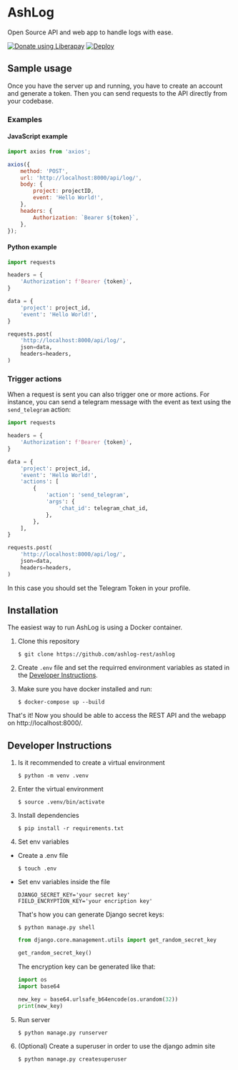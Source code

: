 # AshLog

Open Source API and web app to handle logs with ease.

<a href="https://liberapay.com/AshLog/donate"><img alt="Donate using Liberapay" src="https://liberapay.com/assets/widgets/donate.svg"></a>
[![Deploy](https://www.herokucdn.com/deploy/button.svg)](https://heroku.com/deploy?template=https://github.com/ashlog-rest/ashlog)

## Sample usage

Once you have the server up and running, you have to create an account and generate a token. Then you can send requests to the API directly from your codebase.

### Examples 
#### JavaScript example

```javascript
import axios from 'axios';

axios({
    method: 'POST',
    url: 'http://localhost:8000/api/log/',
    body: {
        project: projectID,
        event: 'Hello World!',
    },
    headers: {
        Authorization: `Bearer ${token}`,
    },
});

```

#### Python example

```python
import requests

headers = {
    'Authorization': f'Bearer {token}',
}

data = {
    'project': project_id,
    'event': 'Hello World!',
}

requests.post(
    'http://localhost:8000/api/log/',
    json=data,
    headers=headers,
)
```

### Trigger actions

When a request is sent you can also trigger one or more actions. For instance, you can send a telegram message with the event as text using the `send_telegram` action:

```python
import requests

headers = {
    'Authorization': f'Bearer {token}',
}

data = {
    'project': project_id,
    'event': 'Hello World!',
    'actions': [
        {
            'action': 'send_telegram',
            'args': {
                'chat_id': telegram_chat_id,
            },
        },
    ],
}

requests.post(
    'http://localhost:8000/api/log/',
    json=data,
    headers=headers,
)
```

In this case you should set the Telegram Token in your profile.

## Installation

The easiest way to run AshLog is using a Docker container.

1. Clone this repository

    ```
    $ git clone https://github.com/ashlog-rest/ashlog
    ```

2. Create `.env` file and set the requirred environment variables as stated in the <a href="https://github.com/ashlog-rest/ashlog#developer-instructions">Developer Instructions</a>.

3. Make sure you have docker installed and run:

    ```
    $ docker-compose up --build  
    ```

That's it! Now you should be able to access the REST API and the webapp on http://localhost:8000/.

## Developer Instructions

1. Is it recommended to create a virtual environment

    ```
    $ python -m venv .venv
    ```

2. Enter the virtual environment

    ```
    $ source .venv/bin/activate
    ```

3. Install dependencies

    ```
    $ pip install -r requirements.txt
    ```

4. Set env variables

- Create a .env file

  ```
  $ touch .env
  ```

- Set env variables inside the file

  ```
  DJANGO_SECRET_KEY='your secret key'
  FIELD_ENCRYPTION_KEY='your encription key'
  ```

  That's how you can generate Django secret keys:

  ```
  $ python manage.py shell
  ```

  ```python
  from django.core.management.utils import get_random_secret_key

  get_random_secret_key()
  ```

  The encryption key can be generated like that:

  ```python
  import os
  import base64

  new_key = base64.urlsafe_b64encode(os.urandom(32))
  print(new_key)
  ```

5. Run server

    ```
    $ python manage.py runserver
    ```

6. (Optional) Create a superuser in order to use the django admin site

    ```
    $ python manage.py createsuperuser
    ```
